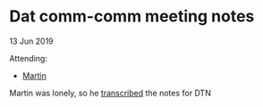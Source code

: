 # Dat comm-comm meeting notes

13 Jun 2019

Attending:

- [Martin](https://github.com/martinheidegger)

Martin was lonely, so he [transcribed](https://github.com/dat-land/comm-comm/pull/68) the notes for DTN
